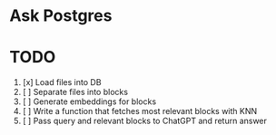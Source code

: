 # Ask Postgres

# TODO

1. [x] Load files into DB
2. [ ] Separate files into blocks
3. [ ] Generate embeddings for blocks
4. [ ] Write a function that fetches most relevant blocks with KNN
5. [ ] Pass query and relevant blocks to ChatGPT and return answer
